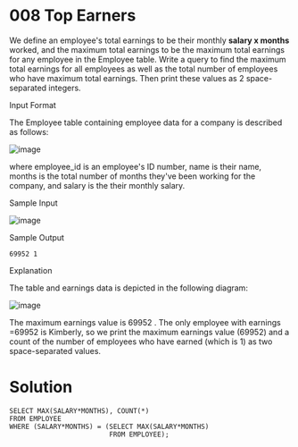 # 008 Top Earners

We define an employee's total earnings to be their monthly **salary x months**  worked, and the maximum total earnings to be the maximum total earnings for any employee in the Employee table. Write a query to find the maximum total earnings for all employees as well as the total number of employees who have maximum total earnings. Then print these values as 2 space-separated integers.

Input Format

The Employee table containing employee data for a company is described as follows:

![image](https://github.com/anaswick/my_portfolio/assets/24541471/f371bd5d-ffb1-49c1-a424-72745d40c936)

where employee_id is an employee's ID number, name is their name, months is the total number of months they've been working for the company, and salary is the their monthly salary.

Sample Input

![image](https://github.com/anaswick/my_portfolio/assets/24541471/29f71215-e496-441b-aee5-2779d7fc3036)

Sample Output
```
69952 1
```

Explanation

The table and earnings data is depicted in the following diagram:

![image](https://github.com/anaswick/my_portfolio/assets/24541471/bd0b1a61-b5d0-4ad3-b32c-73eda7ea9b8a)

The maximum earnings value is 69952 . The only employee with earnings =69952 is Kimberly, so we print the maximum earnings value (69952) and a count of the number of employees who have earned  (which is 1) as two space-separated values.

# Solution
```
SELECT MAX(SALARY*MONTHS), COUNT(*)
FROM EMPLOYEE
WHERE (SALARY*MONTHS) = (SELECT MAX(SALARY*MONTHS)
                         FROM EMPLOYEE);
```
